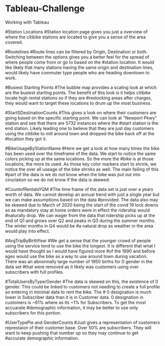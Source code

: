 # Tableau-Challenge
Working with Tableau

#Station Locations
#Station location page gives you just a overview of where the citibike stations are located to give you a sense of the area covered.

#Routelines
#Route lines can be filtered by Origin, Destination or both. Switching between the options gives you a better feel for the spread of where people come from or go to based on the #station location. It would like likely that many stations having the same origin and destination lines, would likely have commuter type people who are heading downtown to work. 

#Busiest Starting Points
#The bubble map provides a scaling look at which are the busiest starting points. The benefit of this look is it helps citibike locate high rental stations so if they are #restocking areas after charges, they would want to target these locations to drum up the most business.

#StartSDestinationCounts
#This gives a look on where their customers are going based on the specific starting point. We can look at "Newport Pkwy" station and see that there are 5732 instances where the #start station is the end station. Likely leading one to believe that they are just day customers using the citibike to mill around town and dropped the bike back off at the #location they got it. 

#BikeUsageByStationName
#Here we get a look at how many times the bike has been used over the timeframe of the data. We start to notice the same colors picking up at the same locations. So the more the #bike is at those locations, the more its used. As those key color markers start to shrink, we notice the over all useage of the bike shrnks as well. The main failing of this #part of the data is we do not know when the bike was put out into ciruclation so we do not know if the data is skewed. 

#CountofRentalsYQM
#The time frame of the data set is just over a years worth of data. We cannot develop an annual trend with just a single year but we can make assumptions based on the data #provided. The data also may be skewed due to March of 2020 being the start of the covid 19 lock downs so as mandatory stay at home orders were in effect the ridership would #naturally drop. We can wager from the data that ridership picks up at the end of Q1 and grows over Q2 and peaks in Q3 during the summer months. The winter months in Q4 would be #a natural drop as weather in the area would play into effect. 

#AvgTripByBirthYear
#We get a sense that the younger crowd of people using the service tend to use the bike the longest. It is different that what I would have thought as I would have figured more #of the 1990 and before ages would use the bike as a way to use around town during vacation. There was an abnormally large number of 1950 births for 0 gender in the data set #that were removed as it likely was customers using over subscribers with full profiles. 


#TotalUsersByType/Gender
#The data is skewed on this, the existence of 0 gender. This could be linked to customers not needing to create a full profile so entering in minimal data to rent the bike. The # 0 designation is much lower in Subscriber data than it is in Customer data. 0 designation in customers is ~61% where as its ~1% for Subscribers. To get the most accuarate #demographic information, it may be better to use only subscribers for this portion. 

#UserTypePie and GenderCounts
#Just gives a representation of customers represtaion of their customer base. Over 50% are subscribers. They will want to keep pushing that number up so they may continue to get #accurate demographic information. 



